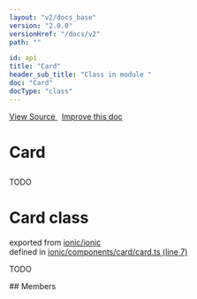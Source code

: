 ```yaml
---
layout: "v2/docs_base"
version: "2.0.0"
versionHref: "/docs/v2"
path: ""

id: api
title: "Card"
header_sub_title: "Class in module "
doc: "Card"
docType: "class"
---
```



<div class="improve-docs">
  <a href='http://github.com/driftyco/ionic2/tree/master/ionic/components/card/card.ts#L6'>
    View Source
  </a>
  &nbsp;
  <a href='http://github.com/driftyco/ionic2/edit/master/ionic/components/card/card.ts#L6'>
    Improve this doc
  </a>
</div>




<h1 class="api-title">

  Card



</h1>





TODO



<h1 class="class export">Card <span class="type">class</span></h1>
<p class="module">exported from <a href='undefined'>ionic/ionic</a><br/>
defined in <a href="https://github.com/driftyco/ionic2/tree/master/ionic/components/card/card.ts#L7-L24">ionic/components/card/card.ts (line 7)</a>
</p>
<p><p>TODO</p>
</p>
## Members

